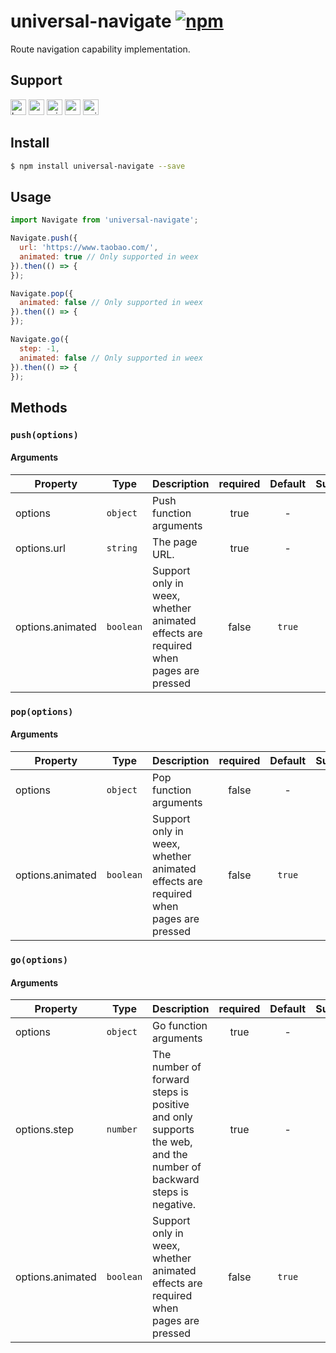 # universal-navigate [![npm](https://img.shields.io/npm/v/universal-navigate.svg)](https://www.npmjs.com/package/universal-navigate)

Route navigation capability implementation.

## Support
<img alt="browser" src="https://gw.alicdn.com/tfs/TB1uYFobGSs3KVjSZPiXXcsiVXa-200-200.svg" width="25px" height="25px" /> <img alt="weex" src="https://gw.alicdn.com/tfs/TB1jM0ebMaH3KVjSZFjXXcFWpXa-200-200.svg" width="25px" height="25px" /> <img alt="miniApp" src="https://gw.alicdn.com/tfs/TB1bBpmbRCw3KVjSZFuXXcAOpXa-200-200.svg" width="25px" height="25px" /> <img alt="wechatMiniprogram" src="https://img.alicdn.com/tfs/TB1slcYdxv1gK0jSZFFXXb0sXXa-200-200.svg" width="25px" height="25px"> <img alt="quickApp" src="https://gw.alicdn.com/tfs/TB1MP7EwQT2gK0jSZPcXXcKkpXa-200-200.svg" width="25px" height="25px">

## Install

```bash
$ npm install universal-navigate --save
```

## Usage

```js
import Navigate from 'universal-navigate';

Navigate.push({
  url: 'https://www.taobao.com/',
  animated: true // Only supported in weex
}).then(() => {
});

Navigate.pop({
  animated: false // Only supported in weex
}).then(() => {
});

Navigate.go({
  step: -1,
  animated: false // Only supported in weex
}).then(() => {
});
```

## Methods

### `push(options)`

#### Arguments
| Property         | Type      | Description                                                                        | required | Default | Supported |
| ---------------- | --------- | ---------------------------------------------------------------------------------- | :------: | :-----: | :---------: |
| options          | `object`  | Push function arguments                                                            |   true   |    -    |             |
| options.url      | `string`  | The page URL.                                                                      |   true   |    -    |             |
| options.animated | `boolean` | Support only in weex, whether animated effects are required when pages are pressed |  false   | `true`  |<img alt="weex" src="https://gw.alicdn.com/tfs/TB1jM0ebMaH3KVjSZFjXXcFWpXa-200-200.svg" width="25px" height="25px" />  |

### `pop(options)`

#### Arguments
| Property         | Type      | Description                                                                        | required | Default | Supported |
| ---------------- | --------- | ---------------------------------------------------------------------------------- | :------: | :-----: | :---------: |
| options          | `object`  | Pop function arguments                                                             |  false   |    -    |             |
| options.animated | `boolean` | Support only in weex, whether animated effects are required when pages are pressed |  false   | `true`  |<img alt="weex" src="https://gw.alicdn.com/tfs/TB1jM0ebMaH3KVjSZFjXXcFWpXa-200-200.svg" width="25px" height="25px" />  |

### `go(options)`

#### Arguments
| Property         | Type      | Description                                                                                                      | required | Default | Supported |
| ---------------- | --------- | ---------------------------------------------------------------------------------------------------------------- | :------: | :-----: | :---------: |
| options          | `object`  | Go function arguments                                                                                            |   true   |    -    |             |
| options.step     | `number`  | The number of forward steps is positive and only supports the web, and the number of backward steps is negative. |   true   |    -    |             |
| options.animated | `boolean` | Support only in weex, whether animated effects are required when pages are pressed                               |  false   | `true`  |<img alt="weex" src="https://gw.alicdn.com/tfs/TB1jM0ebMaH3KVjSZFjXXcFWpXa-200-200.svg" width="25px" height="25px" />  |
